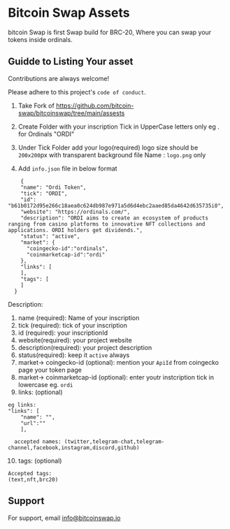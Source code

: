 
# Bitcoin Swap Assets

bitcoin Swap is first Swap build for BRC-20, Where you can swap your tokens inside ordinals.


## Guidde to Listing Your asset

Contributions are always welcome!

Please adhere to this project's `code of conduct`.

1. Take Fork of
https://github.com/bitcoin-swap/bitcoinswap/tree/main/assests

2. Create Folder with your inscription Tick in UpperCase letters  only eg . for Ordinals "ORDI"

3. Under Tick Folder add your logo(required)
logo size should be `200x200`px with transparent background
file Name : `logo.png` only

4. Add `info.json` file in below format
```
    {
    "name": "Ordi Token",
    "tick": "ORDI",
    "id": "b61b0172d95e266c18aea0c624db987e971a5d6d4ebc2aaed85da4642d635735i0",
    "website": "https://ordinals.com/",
    "description": "ORDI aims to create an ecosystem of products ranging from casino platforms to innovative NFT collections and applications. ORDI holders get dividends.",
    "status": "active",
    "market": {
      "coingecko-id":"ordinals",
      "coinmarketcap-id":"ordi"
    },
    "links": [
    ],
    "tags": [
    ]
  }
  ```
Description:
1. name (required): Name of your inscription
2. tick (required): tick of your inscription
3. id (required): your inscriptionId
4. website(required): your project website
5. description(required): your project description
6. status(required): keep it `active` always
7. market-> coingecko-id (optional): mention your `ApiId` from coingecko page your token page
8. market-> coinmarketcap-id (optional): enter youtr instcription tick in lowercase eg. `ordi`
9. links: (optional)
```
eg links:
"links": [
    "name": "",
    "url":""
    ],

  accepted names: (twitter,telegram-chat,telegram-channel,facebook,instagram,discord,github)
```

10. tags: (optional)
```
Accepted tags:
(text,nft,brc20)
```


## Support

For support, email info@bitcoinswap.io